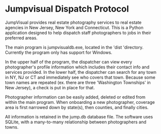 # Jumpvisual Dispatch Protocol
JumpVisual provides real estate photography services to real estate agencies in New Jersey, New York and Connecticut. This is a Python application designed to help dispatch staff photographers to jobs in their preferred areas.

The main program is jumpvisualdb.exe, located in the 'dist 'directory. Currently the program only has support for Windows.

In the upper half of the program, the dispatcher can view every photographer's profile information which includes their contact info and services provided. In the lower half, the dispatcher can search for any town in NY, NJ or CT and immediately see who covers that town. Because some town names are repeated (ex. there are three 'Washington Townships' in New Jersey), a check is put in place for that.

Photographer information can be easily added, deleted or edited from within the main program. When onboarding a new photographer, coverage area is first narrowed down by state(s), then counties, and finally cities.

All information is retained in the jump.db database file. The software uses SQLite, with a many-to-many relationship between photographers and towns.
